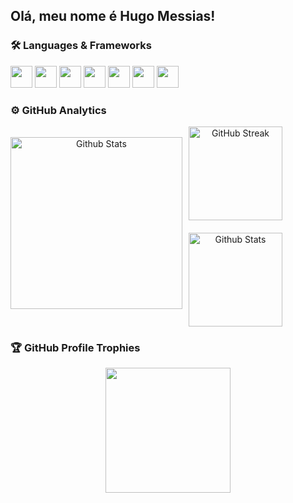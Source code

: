 ## Olá, meu nome é Hugo Messias!
### 🛠️ Languages & Frameworks

<img height=35rem src="https://github.com/user-attachments/assets/a8a691d1-edd0-49af-80ee-9ca8dbf93cc4">
<img height=35rem src="https://github.com/user-attachments/assets/92c30794-3af6-46cb-8035-ac38573cac23">
<img height=35rem src="https://github.com/user-attachments/assets/51156815-498f-444a-ba33-d93d23eedb8a">
<img height=35rem src="https://github.com/user-attachments/assets/8e991b5d-36a2-40da-ac53-32fb82576951">
<img height=35rem src="https://github.com/user-attachments/assets/2c73e518-818c-4c26-8f43-9def86478e6e">
<img height=35rem src="https://github.com/user-attachments/assets/8e5d73ae-035f-4185-ab25-9a144221bb72">
<img height=35rem src="https://github.com/user-attachments/assets/854e269a-b233-4aff-bb37-d93cc592c1bc">


### ⚙️ GitHub Analytics

<div align="center">
  <div style="display: flex; flex-direction: row; align-items: center; gap: 10px;">
    <img 
      src="https://github-readme-stats.vercel.app/api?username=Huuuuuugo&theme=dark&show_icons=true&hide_border=true&count_private=true"
      alt="Github Stats"
      height="275"
      style="margin-bottom: 10px;"
    />  
    <div style="display: flex; flex-direction: column; gap: 10px;">
      <img
        src="https://github-readme-streak-stats-eight.vercel.app/?user=Huuuuuugo&theme=dark&hide_border=true"
        alt="GitHub Streak"
        height="150"
        style="margin-bottom: 10px;"
      />
      <img
        src="https://github-readme-stats.vercel.app/api/top-langs/?username=Huuuuuugo&theme=dark&show_icons=true&hide_border=true&layout=compact"
        alt="Github Stats"
        height="150"
      />
    </div>
  </div>
</div>


### 🏆 GitHub Profile Trophies

<div align="center">
    <img
      height="200"
      src="https://github-profile-trophy.vercel.app/?username=Huuuuuugo&column=8&theme=darkhub&no-frame=true&no-bg=true"
    />
</div>
